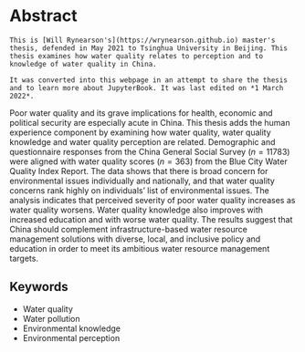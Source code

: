 # Abstract

```{admonition} Introduction
This is [Will Rynearson's](https://wrynearson.github.io) master's thesis, defended in May 2021 to Tsinghua University in Beijing. This thesis examines how water quality relates to perception and to knowledge of water quality in China.

It was converted into this webpage in an attempt to share the thesis and to learn more about JupyterBook. It was last edited on *1 March 2022*.
```

Poor water quality and its grave implications for health, economic and political security are especially acute in China. This thesis adds the human experience component by examining how water quality, water quality knowledge and water quality perception are related. Demographic and questionnaire responses from the China General Social Survey ($n=11783$) were aligned with water quality scores ($n=363$) from the Blue City Water Quality Index Report. The data shows that there is broad concern for environmental issues individually and nationally, and that water quality concerns rank highly on individuals’ list of environmental issues. The analysis indicates that perceived severity of poor water quality increases as water quality worsens. Water quality knowledge also improves with increased education and with worse water quality. The results suggest that China should complement infrastructure-based water resource management solutions with diverse, local, and inclusive policy and education in order to meet its ambitious water resource management targets.

## Keywords

- Water quality
- Water pollution
- Environmental knowledge
- Environmental perception